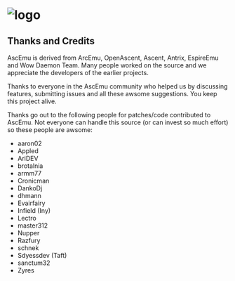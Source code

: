 # ![logo](http://ascemu.org/images/logo.png)
## Thanks and Credits

AscEmu is derived from ArcEmu, OpenAscent, Ascent, Antrix, EspireEmu and 
Wow Daemon Team. Many people worked on the source and we appreciate the
developers of the earlier projects.

Thanks to everyone in the AscEmu community who helped us by discussing features,
submitting issues and all these awsome suggestions. You keep this project alive.

Thanks go out to the following people for patches/code contributed to AscEmu.
Not everyone can handle this source (or can invest so much effort) so these
people are awsome:

- aaron02
- Appled
- AriDEV
- brotalnia
- armm77
- Cronicman
- DankoDj
- dhmann
- Evairfairy
- Infield (Iny)
- Lectro
- master312
- Nupper
- Razfury
- schnek
- Sdyessdev (Taft)
- sanctum32
- Zyres
